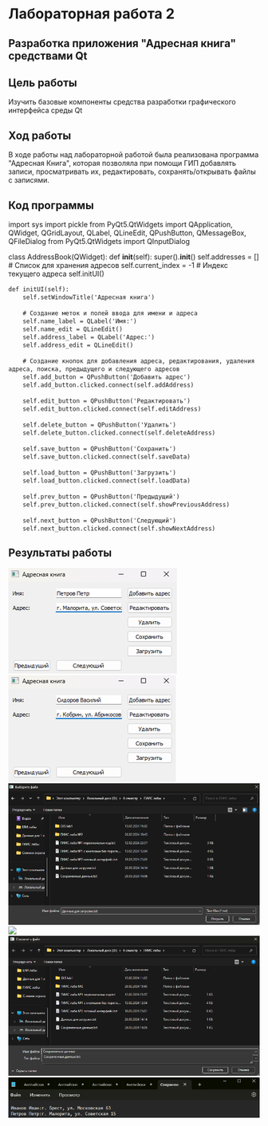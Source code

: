 # Лабораторная работа 2

## Разработка приложения "Адресная книга" средствами Qt

## Цель работы
Изучить базовые компоненты средства разработки графического интерфейса среды Qt

## Ход работы
В ходе работы над лабораторной работой была реализована программа "Адресная Книга", которая позволяла при помощи ГИП добавлять записи, просматривать их, редактировать, сохранять/открывать файлы с записями.

## Код программы

import sys
import pickle
from PyQt5.QtWidgets import QApplication, QWidget, QGridLayout, QLabel, QLineEdit, QPushButton, QMessageBox, QFileDialog
from PyQt5.QtWidgets import QInputDialog

class AddressBook(QWidget):
    def __init__(self):
        super().__init__()
        self.addresses = []  # Список для хранения адресов
        self.current_index = -1  # Индекс текущего адреса
        self.initUI()

    def initUI(self):
        self.setWindowTitle('Адресная книга')

        # Создание меток и полей ввода для имени и адреса
        self.name_label = QLabel('Имя:')
        self.name_edit = QLineEdit()
        self.address_label = QLabel('Адрес:')
        self.address_edit = QLineEdit()

        # Создание кнопок для добавления адреса, редактирования, удаления адреса, поиска, предыдущего и следующего адресов
        self.add_button = QPushButton('Добавить адрес')
        self.add_button.clicked.connect(self.addAddress)
        
        self.edit_button = QPushButton('Редактировать')
        self.edit_button.clicked.connect(self.editAddress)
        
        self.delete_button = QPushButton('Удалить')
        self.delete_button.clicked.connect(self.deleteAddress)
        
        self.save_button = QPushButton('Сохранить')
        self.save_button.clicked.connect(self.saveData)
        
        self.load_button = QPushButton('Загрузить')
        self.load_button.clicked.connect(self.loadData)

        self.prev_button = QPushButton('Предыдущий')
        self.prev_button.clicked.connect(self.showPreviousAddress)
        
        self.next_button = QPushButton('Следующий')
        self.next_button.clicked.connect(self.showNextAddress)


## Результаты работы

![](./images/photo1.png)
![](./images/photo2.png)
![](./images/file_download_data.png)
![](./images/doenload_data.png)
![](./images/file_saved_data.png)
![](./images/saved_data.png)